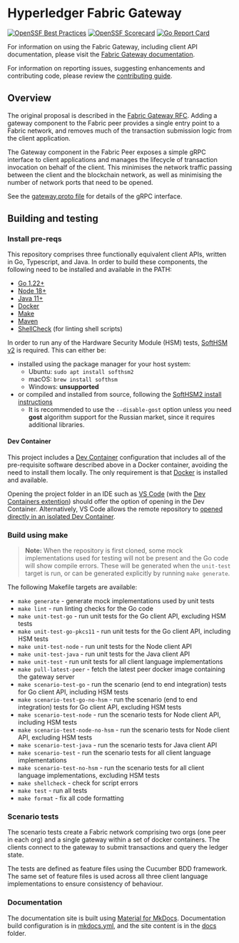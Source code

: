 # Hyperledger Fabric Gateway

[![OpenSSF Best Practices](https://www.bestpractices.dev/projects/7278/badge)](https://www.bestpractices.dev/projects/7278)
[![OpenSSF Scorecard](https://api.scorecard.dev/projects/github.com/hyperledger/fabric-gateway/badge)](https://scorecard.dev/viewer/?uri=github.com/hyperledger/fabric-gateway)
[![Go Report Card](https://goreportcard.com/badge/github.com/hyperledger/fabric-gateway)](https://goreportcard.com/report/github.com/hyperledger/fabric-gateway)

For information on using the Fabric Gateway, including client API documentation, please visit the [Fabric Gateway documentation](https://hyperledger.github.io/fabric-gateway/).

For information on reporting issues, suggesting enhancements and contributing code, please review the [contributing guide](CONTRIBUTING.md).

## Overview

The original proposal is described in the [Fabric Gateway RFC](https://hyperledger.github.io/fabric-rfcs/text/0000-fabric-gateway.html).
Adding a gateway component to the Fabric peer provides a single entry point to a Fabric network, and removes much of the transaction submission logic from the client application.

The Gateway component in the Fabric Peer exposes a simple gRPC interface to client applications and manages the lifecycle of transaction invocation on behalf of the client.
This minimises the network traffic passing between the client and the blockchain network, as well as minimising the number of network ports that need to be opened.

See the [gateway.proto file](https://github.com/hyperledger/fabric-protos/blob/main/gateway/gateway.proto) for details of the gRPC interface.

## Building and testing

### Install pre-reqs

This repository comprises three functionally equivalent client APIs, written in Go, Typescript, and Java. In order to
build these components, the following need to be installed and available in the PATH:

- [Go 1.22+](https://go.dev/)
- [Node 18+](https://nodejs.org/)
- [Java 11+](https://adoptium.net/)
- [Docker](https://www.docker.com/)
- [Make](https://www.gnu.org/software/make/)
- [Maven](https://maven.apache.org/)
- [ShellCheck](https://github.com/koalaman/shellcheck#readme) (for linting shell scripts)

In order to run any of the Hardware Security Module (HSM) tests, [SoftHSM v2](https://www.opendnssec.org/softhsm/) is required. This can either be:

- installed using the package manager for your host system:
  - Ubuntu: `sudo apt install softhsm2`
  - macOS: `brew install softhsm`
  - Windows: **unsupported**
- or compiled and installed from source, following the [SoftHSM2 install instructions](https://wiki.opendnssec.org/display/SoftHSMDOCS/SoftHSM+Documentation+v2)
  - It is recommended to use the `--disable-gost` option unless you need **gost** algorithm support for the Russian market, since it requires additional libraries.

#### Dev Container

This project includes a [Dev Container](https://containers.dev/) configuration that includes all of the pre-requisite software described above in a Docker container, avoiding the need to install them locally. The only requirement is that [Docker](https://www.docker.com/) is installed and available.

Opening the project folder in an IDE such as [VS Code](https://code.visualstudio.com/docs/devcontainers/containers) (with the [Dev Containers extention](https://marketplace.visualstudio.com/items?itemName=ms-vscode-remote.remote-containers)) should offer the option of opening in the Dev Container. Alternatively, VS Code allows the remote repository to [opened directly in an isolated Dev Container](https://code.visualstudio.com/docs/devcontainers/containers#_quick-start-open-a-git-repository-or-github-pr-in-an-isolated-container-volume).

### Build using make

> **Note:** When the repository is first cloned, some mock implementations used for testing will not be present and the Go code will show compile errors. These will be generated when the `unit-test` target is run, or can be generated explicitly by running `make generate`.

The following Makefile targets are available:

- `make generate` - generate mock implementations used by unit tests
- `make lint` - run linting checks for the Go code
- `make unit-test-go` - run unit tests for the Go client API, excluding HSM tests
- `make unit-test-go-pkcs11` - run unit tests for the Go client API, including HSM tests
- `make unit-test-node` - run unit tests for the Node client API
- `make unit-test-java` - run unit tests for the Java client API
- `make unit-test` - run unit tests for all client language implementations
- `make pull-latest-peer` - fetch the latest peer docker image containing the gateway server
- `make scenario-test-go` - run the scenario (end to end integration) tests for Go client API, including HSM tests
- `make scenario-test-go-no-hsm` - run the scenario (end to end integration) tests for Go client API, excluding HSM tests
- `make scenario-test-node` - run the scenario tests for Node client API, including HSM tests
- `make scenario-test-node-no-hsm` - run the scenario tests for Node client API, excluding HSM tests
- `make scenario-test-java` - run the scenario tests for Java client API
- `make scenario-test` - run the scenario tests for all client language implementations
- `make scenario-test-no-hsm` - run the scenario tests for all client language implementations, excluding HSM tests
- `make shellcheck` - check for script errors
- `make test` - run all tests
- `make format` - fix all code formatting

### Scenario tests

The scenario tests create a Fabric network comprising two orgs (one peer in each org) and a single gateway within a set
of docker containers. The clients connect to the gateway to submit transactions and query the ledger state.

The tests are defined as feature files using the Cucumber BDD framework. The same set of feature files
is used across all three client language implementations to ensure consistency of behaviour.

### Documentation

The documentation site is built using [Material for MkDocs](https://squidfunk.github.io/mkdocs-material/). Documentation build configuration is in [mkdocs.yml](mkdocs.yml), and the site content is in the [docs](docs) folder.
